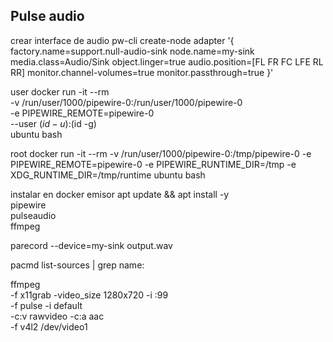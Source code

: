 ## Pulse audio

crear interface de audio 
pw-cli create-node adapter '{ factory.name=support.null-audio-sink node.name=my-sink media.class=Audio/Sink object.linger=true audio.position=[FL FR FC LFE RL RR] monitor.channel-volumes=true monitor.passthrough=true }'


user
docker run -it --rm \
  -v /run/user/1000/pipewire-0:/run/user/1000/pipewire-0 \
  -e PIPEWIRE_REMOTE=pipewire-0 \
  --user $(id -u):$(id -g) \
  ubuntu bash

root
docker run -it --rm   -v /run/user/1000/pipewire-0:/tmp/pipewire-0   -e PIPEWIRE_REMOTE=pipewire-0 -e PIPEWIRE_RUNTIME_DIR=/tmp -e XDG_RUNTIME_DIR=/tmp/runtime ubuntu bash 


instalar en docker emisor
apt update && apt install -y \
    pipewire \
    pulseaudio \
    ffmpeg


  

parecord --device=my-sink output.wav


pacmd list-sources  | grep name:


ffmpeg \
  -f x11grab -video_size 1280x720 -i :99 \
  -f pulse -i default \
  -c:v rawvideo -c:a aac \
  -f v4l2 /dev/video1